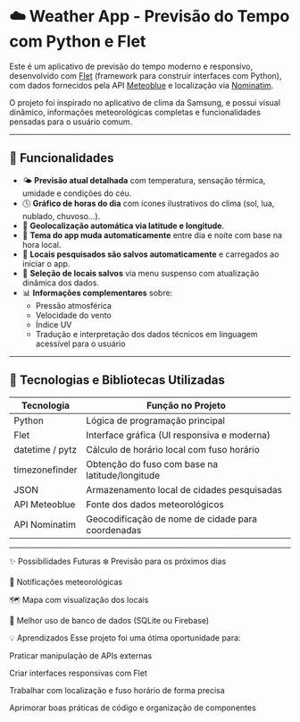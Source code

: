 # ☁️ Weather App - Previsão do Tempo com Python e Flet

Este é um aplicativo de previsão do tempo moderno e responsivo, desenvolvido com [Flet](https://flet.dev) (framework para construir interfaces com Python), com dados fornecidos pela API [Meteoblue](https://www.meteoblue.com/) e localização via [Nominatim](https://nominatim.org/).

O projeto foi inspirado no aplicativo de clima da Samsung, e possui visual dinâmico, informações meteorológicas completas e funcionalidades pensadas para o usuário comum.

---

## 🚀 Funcionalidades

- 🌤️ **Previsão atual detalhada** com temperatura, sensação térmica, umidade e condições do céu.
- 🕓 **Gráfico de horas do dia** com ícones ilustrativos do clima (sol, lua, nublado, chuvoso...).
- 📍 **Geolocalização automática via latitude e longitude**.
- 🎨 **Tema do app muda automaticamente** entre dia e noite com base na hora local.
- 💾 **Locais pesquisados são salvos automaticamente** e carregados ao iniciar o app.
- 📌 **Seleção de locais salvos** via menu suspenso com atualização dinâmica dos dados.
- 📊 **Informações complementares** sobre:
  - Pressão atmosférica
  - Velocidade do vento
  - Índice UV
  - Tradução e interpretação dos dados técnicos em linguagem acessível para o usuário

---

## 🧠 Tecnologias e Bibliotecas Utilizadas

| Tecnologia        | Função no Projeto                                      |
|-------------------|--------------------------------------------------------|
| Python            | Lógica de programação principal                       |
| Flet              | Interface gráfica (UI responsiva e moderna)           |
| datetime / pytz   | Cálculo de horário local com fuso horário             |
| timezonefinder    | Obtenção do fuso com base na latitude/longitude       |
| JSON              | Armazenamento local de cidades pesquisadas            |
| API Meteoblue     | Fonte dos dados meteorológicos                        |
| API Nominatim     | Geocodificação de nome de cidade para coordenadas     |

---

✨ Possibilidades Futuras
❄️ Previsão para os próximos dias

🔔 Notificações meteorológicas

🗺️ Mapa com visualização dos locais

🧠 Melhor uso de banco de dados (SQLite ou Firebase)

💡 Aprendizados
Esse projeto foi uma ótima oportunidade para:

Praticar manipulação de APIs externas

Criar interfaces responsivas com Flet

Trabalhar com localização e fuso horário de forma precisa

Aprimorar boas práticas de código e organização de componentes
